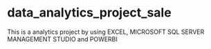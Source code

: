 # data_analytics_project_sale
This is a analytics project by using EXCEL, MICROSOFT SQL SERVER MANAGEMENT STUDIO and POWERBI

